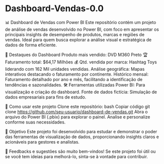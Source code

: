 # Dashboard-Vendas-0.0

📊 Dashboard de Vendas com Power BI
Este repositório contém um projeto de análise de vendas desenvolvido no Power BI, com foco em apresentar os principais insights de desempenho de produtos, marcas e regiões de vendas. Ideal para quem busca explorar a análise visual e estratégica de dados de forma eficiente.

🚀 Destaques do Dashboard
Produto mais vendido: DVD M360 Preto 🏆
Faturamento total: $64,17 Milhões 💰
Qtd. vendida por marca: Hashtag Toys liderando com 162 Mil unidades vendidas.
Análise geográfica: Mapas interativos destacando o faturamento por continente.
Histórico mensal: Faturamento detalhado por ano e mês, facilitando a identificação de tendências e sazonalidades.
🛠️ Ferramentas utilizadas
Power BI: Para visualização e criação do dashboard.
Fonte de dados fictícia: Simulação de dados empresariais para fins de estudo.

📂 Como usar este projeto
Clone este repositório:
bash
Copiar código
git clone https://github.com/seu-usuario/dashboard-de-vendas.git
Abra o arquivo do Power BI (.pbix) para explorar o painel.
Analise e personalize conforme suas necessidades.

📌 Objetivo
Este projeto foi desenvolvido para estudar e demonstrar o poder das ferramentas de visualização de dados, proporcionando insights claros e acionáveis para gestores e analistas.

📩 Feedbacks e sugestões são muito bem-vindos!
Se este projeto foi útil ou se você tem ideias para melhorá-lo, sinta-se à vontade para contribuir.




